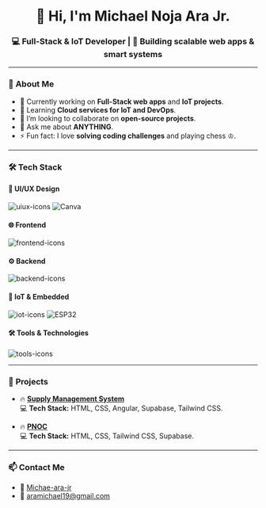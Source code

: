 <!-- Profile Header -->
<h1 align="center">👋 Hi, I'm Michael Noja Ara Jr.</h1>
<h3 align="center">💻 Full-Stack & IoT Developer | 🚀 Building scalable web apps & smart systems</h3>

---

### 🚀 **About Me**
- 🔭 Currently working on **Full-Stack web apps** and **IoT projects**.  
- 🌱 Learning **Cloud services for IoT and DevOps**.
- 👯 I’m looking to collaborate on **open-source projects**.
- 💬 Ask me about **ANYTHING**.
- ⚡ Fun fact: I love **solving coding challenges** and playing chess ♔.

---

### 🛠️ **Tech Stack**

<!-- UI/UX -->
#### 🎨 UI/UX Design
<div align="left">
  <img src="https://skillicons.dev/icons?i=figma,photoshop,illustrator" alt="uiux-icons" />
    <img src="https://img.shields.io/badge/-Canva-00C4CC?style=flat-square&logo=canva&logoColor=white" alt="Canva" />
</div>

<!-- Frontend -->
#### 🌐 Frontend
<div align="left">
  <img src="https://skillicons.dev/icons?i=html,css,js,angular,tailwind,bootstrap" alt="frontend-icons" />
</div>

<!-- Backend -->
#### ⚙️ Backend
<div align="left">
  <img src="https://skillicons.dev/icons?i=nodejs,mysql,postgres,supabase" alt="backend-icons" />

</div>

<!-- IoT -->
#### 🔌 IoT & Embedded
<div align="left">
  <img src="https://skillicons.dev/icons?i=raspberrypi,arduino,c" alt="iot-icons" />
    <img src="https://img.shields.io/badge/-ESP32-003366?style=flat-square&logo=espressif&logoColor=white" alt="ESP32" />
</div>

<!-- Tools -->
#### 🛠️ Tools & Technologies
<div align="left">
  <img src="https://skillicons.dev/icons?i=git,github,docker,vscode" alt="tools-icons" />
</div>

---

### 🌟 **Projects**
- 🔥 [**Supply Management System**](https://github.com/RFQ-Team-Sean/Supply-Management-System)  
  💻 **Tech Stack:** HTML, CSS, Angular, Supabase, Tailwind CSS.

- 🔥 [**PNOC**](https://github.com/bossmiks/PNOC)  
  💻 **Tech Stack:** HTML, CSS, Tailwind CSS, Supabase.

---

### 📫 **Contact Me**
- 💼 [Michae-ara-jr](https://www.linkedin.com/in/michael-ara-jr-317819291/)  
- 📧 aramichael19@gmail.com 


